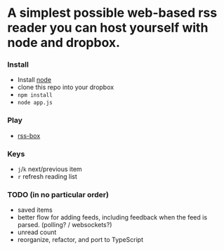 A simplest possible web-based rss reader you can host yourself with node and dropbox.
===

### Install

 - Install [node](http://nodejs.org)
 - clone this repo into your dropbox
 - `npm install`
 - `node app.js`

### Play
 - [rss-box](http://localhost:3000)

### Keys
 - `j`/`k` next/previous item
 - `r` refresh reading list

### TODO (in no particular order)
 - saved items
 - better flow for adding feeds, including feedback when the feed is parsed. (polling? / websockets?)
 - unread count
 - reorganize, refactor, and port to TypeScript

